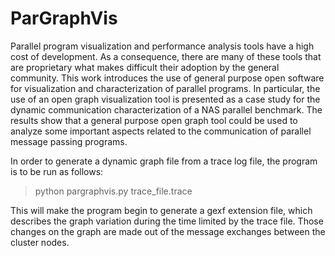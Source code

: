 # ParGraphVis

Parallel program visualization and performance analysis tools have a high cost of development. As a consequence, there are many of these tools that are proprietary what makes difficult their adoption by the general community. This work introduces the use of general purpose open software for visualization and characterization of parallel programs. In particular, the use of an open graph visualization tool is presented as a case study for the dynamic communication characterization of a NAS parallel benchmark. The results show that a general purpose open graph tool could be used to analyze some important aspects related to the communication of parallel message passing programs.

In order to generate a dynamic graph file from a trace log file, the program is to be run as follows:

> python pargraphvis.py trace_file.trace

This will make the program begin to generate a gexf extension file, which describes the graph variation during the time limited by the trace file. Those changes on the graph are made out of the message exchanges between the cluster nodes.
